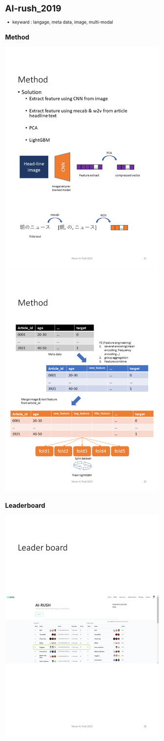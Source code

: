 # AI-rush_2019
- keyward : langage, meta data, image, multi-modal

## Method

![img1](./img/img_1.png)
![img2](./img/img_2.png)

## Leaderboard
![img3](./img/img_3.png)
